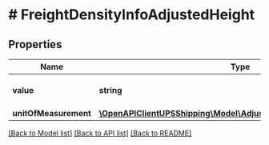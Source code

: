 # # FreightDensityInfoAdjustedHeight

## Properties

Name | Type | Description | Notes
------------ | ------------- | ------------- | -------------
**value** | **string** | Adjusted height value. |
**unitOfMeasurement** | [**\OpenAPIClientUPSShipping\Model\AdjustedHeightUnitOfMeasurement**](AdjustedHeightUnitOfMeasurement.md) |  |

[[Back to Model list]](../../README.md#models) [[Back to API list]](../../README.md#endpoints) [[Back to README]](../../README.md)

